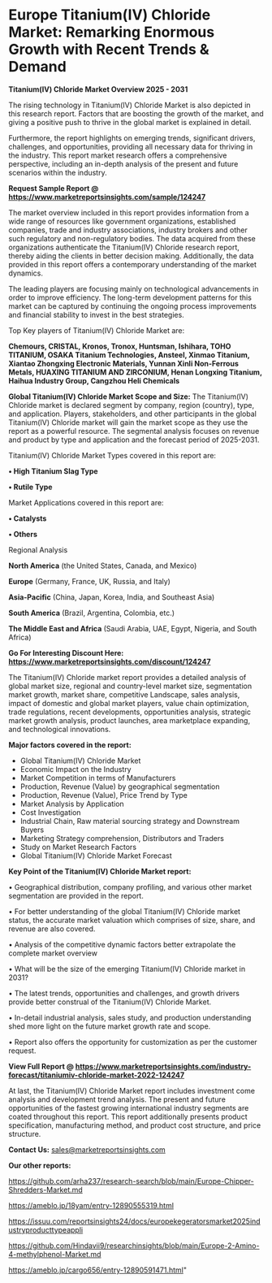 # Europe Titanium(IV) Chloride Market: Remarking Enormous Growth with Recent Trends & Demand

<Strong> Titanium(IV) Chloride Market Overview 2025 - 2031</strong>

The rising technology in Titanium(IV) Chloride Market is also depicted in this research report. Factors that are boosting the growth of the market, and giving a positive push to thrive in the global market is explained in detail.

Furthermore, the report highlights on emerging trends, significant drivers, challenges, and opportunities, providing all necessary data for thriving in the industry. This report market research offers a comprehensive perspective, including an in-depth analysis of the present and future scenarios within the industry.

<strong>Request Sample Report @ <a href=https://www.marketreportsinsights.com/sample/124247>https://www.marketreportsinsights.com/sample/124247</a></strong>

The market overview included in this report provides information from a wide range of resources like government organizations, established companies, trade and industry associations, industry brokers and other such regulatory and non-regulatory bodies. The data acquired from these organizations authenticate the Titanium(IV) Chloride research report, thereby aiding the clients in better decision making. Additionally, the data provided in this report offers a contemporary understanding of the market dynamics.

The leading players are focusing mainly on technological advancements in order to improve efficiency. The long-term development patterns for this market can be captured by continuing the ongoing process improvements and financial stability to invest in the best strategies.

Top Key players of Titanium(IV) Chloride Market are:

<strong>Chemours, CRISTAL, Kronos, Tronox, Huntsman, Ishihara, TOHO TITANIUM, OSAKA Titanium Technologies, Ansteel, Xinmao Titanium, Xiantao Zhongxing Electronic Materials, Yunnan Xinli Non-Ferrous Metals, HUAXING TITANIUM AND ZIRCONIUM, Henan Longxing Titanium, Haihua Industry Group, Cangzhou Heli Chemicals</strong>

<strong><b>Global Titanium(IV) Chloride Market Scope and Size:</b></strong>
The Titanium(IV) Chloride market is declared segment by company, region (country), type, and application. Players, stakeholders, and other participants in the global Titanium(IV) Chloride market will gain the market scope as they use the report as a powerful resource. The segmental analysis focuses on revenue and product by type and application and the forecast period of 2025-2031.

Titanium(IV) Chloride Market Types covered in this report are:

<strong>• High Titanium Slag Type

• Rutile Type</strong>

Market Applications covered in this report are:

<strong>• Catalysts

• Others</strong> 

Regional Analysis

<strong>North America</strong> (the United States, Canada, and Mexico)

<strong>Europe</strong> (Germany, France, UK, Russia, and Italy)

<strong>Asia-Pacific</strong> (China, Japan, Korea, India, and Southeast Asia)

<strong>South America</strong> (Brazil, Argentina, Colombia, etc.)

<strong>The Middle East and Africa</strong> (Saudi Arabia, UAE, Egypt, Nigeria, and South Africa)

<strong>Go For Interesting Discount Here: <a href=https://www.marketreportsinsights.com/discount/124247>https://www.marketreportsinsights.com/discount/124247</a></strong>

The Titanium(IV) Chloride market report provides a detailed analysis of global market size, regional and country-level market size, segmentation market growth, market share, competitive Landscape, sales analysis, impact of domestic and global market players, value chain optimization, trade regulations, recent developments, opportunities analysis, strategic market growth analysis, product launches, area marketplace expanding, and technological innovations.

<strong><b>Major factors covered in the report:</b></strong>
<ul>
  <li>Global Titanium(IV) Chloride Market </li>
  <li>Economic Impact on the Industry</li>
  <li>Market Competition in terms of Manufacturers</li>
  <li>Production, Revenue (Value) by geographical segmentation</li>
  <li>Production, Revenue (Value), Price Trend by Type</li>
  <li>Market Analysis by Application</li>
  <li>Cost Investigation</li>
  <li>Industrial Chain, Raw material sourcing strategy and Downstream Buyers</li>
  <li>Marketing Strategy comprehension, Distributors and Traders</li>
  <li>Study on Market Research Factors</li>
  <li>Global Titanium(IV) Chloride Market Forecast</li>
</ul>

<strong><b>Key Point of the Titanium(IV) Chloride Market report:</b></strong>

• Geographical distribution, company profiling, and various other market segmentation are provided in the report.

• For better understanding of the global Titanium(IV) Chloride market status, the accurate market valuation which comprises of size, share, and revenue are also covered.

• Analysis of the competitive dynamic factors better extrapolate the complete market overview

• What will be the size of the emerging Titanium(IV) Chloride market in 2031?

• The latest trends, opportunities and challenges, and growth drivers provide better construal of the Titanium(IV) Chloride Market.

• In-detail industrial analysis, sales study, and production understanding shed more light on the future market growth rate and scope.

• Report also offers the opportunity for customization as per the customer request.

<strong><b>View Full Report @ <a href=https://www.marketreportsinsights.com/industry-forecast/titaniumiv-chloride-market-2022-124247>https://www.marketreportsinsights.com/industry-forecast/titaniumiv-chloride-market-2022-124247</a></b></strong>


At last, the Titanium(IV) Chloride Market report includes investment come analysis and development trend analysis. The present and future opportunities of the fastest growing international industry segments are coated throughout this report. This report additionally presents product specification, manufacturing method, and product cost structure, and price structure.

<strong>Contact Us:</strong>
sales@marketreportsinsights.com

<strong>Our other reports:</strong>

<a href=https://github.com/arha237/research-search/blob/main/Europe-Chipper-Shredders-Market.md>https://github.com/arha237/research-search/blob/main/Europe-Chipper-Shredders-Market.md</a>

<a href=https://ameblo.jp/18yam/entry-12890555319.html>https://ameblo.jp/18yam/entry-12890555319.html</a>

<a href=https://issuu.com/reportsinsights24/docs/europekegeratorsmarket2025industryproducttypeappli>https://issuu.com/reportsinsights24/docs/europekegeratorsmarket2025industryproducttypeappli</a>

<a href=https://github.com/Hindavii9/researchinsights/blob/main/Europe-2-Amino-4-methylphenol-Market.md>https://github.com/Hindavii9/researchinsights/blob/main/Europe-2-Amino-4-methylphenol-Market.md</a>

<a href=https://ameblo.jp/cargo656/entry-12890591471.html>https://ameblo.jp/cargo656/entry-12890591471.html</a>"
